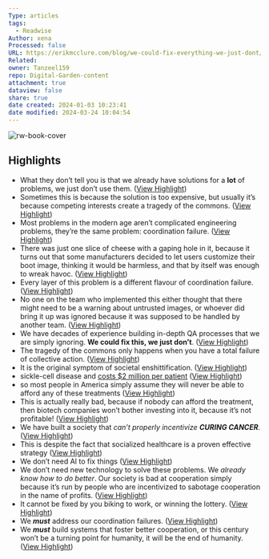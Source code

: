 ```yaml
---
Type: articles
tags:
  - Readwise
Author: xena
Processed: false
URL: https://erikmcclure.com/blog/we-could-fix-everything-we-just-dont/
Related: 
owner: Tanzeel159
repo: Digital-Garden-content
attachment: true
dataview: false
share: true
date created: 2024-01-03 10:23:41
date modified: 2024-03-24 10:04:54
---
```

![rw-book-cover](https://erikmcclure.com/img/avatar.png)

## Highlights
- What they don’t tell you is that we already have solutions for a **lot** of problems, we just don’t use them. ([View Highlight](https://read.readwise.io/read/01hk6s9j8ttj6px3kwbr38f559))
- Sometimes this is because the solution is too expensive, but usually it’s because competing interests create a tragedy of the commons. ([View Highlight](https://read.readwise.io/read/01hk6s9tttvjq4czqbsf0xxktk))
- Most problems in the modern age aren’t complicated engineering problems, they’re the same problem: coordination failure. ([View Highlight](https://read.readwise.io/read/01hk6sa3bsb9at43at1fn5gkhj))
- There was just one slice of cheese with a gaping hole in it, because it turns out that some manufacturers decided to let users customize their boot image, thinking it would be harmless, and that by itself was enough to wreak havoc. ([View Highlight](https://read.readwise.io/read/01hk6scwx9x8e4y7kcm22vva1j))
- Every layer of this problem is a different flavour of coordination failure. ([View Highlight](https://read.readwise.io/read/01hk6shdv0y3bgk7msmfdrnezj))
- No one on the team who implemented this either thought that there might need to be a warning about untrusted images, or whoever did bring it up was ignored because it was supposed to be handled by another team. ([View Highlight](https://read.readwise.io/read/01hk6shzzjc5s1bzyjbqjj00bc))
- We have decades of experience building in-depth QA processes that we are simply ignoring. **We could fix this, we just don’t**. ([View Highlight](https://read.readwise.io/read/01hk6sk5qgvk303vp5c8m77gr9))
- The tragedy of the commons only happens when you have a total failure of collective action. ([View Highlight](https://read.readwise.io/read/01hk6swt81gtrtgy4yc5x3hn74))
- It is the original symptom of societal enshittification. ([View Highlight](https://read.readwise.io/read/01hk6sx6m1vk0zmg1cftze2qy3))
- sickle-cell disease and [costs $2 million per patient](https://www.nature.com/articles/d41586-023-03590-6) ([View Highlight](https://read.readwise.io/read/01hk6sypm0mf26tzn418zfdn72))
- so most people in America simply assume they will never be able to afford any of these treatments ([View Highlight](https://read.readwise.io/read/01hk6syx1gh0mp3rc4cpazyppj))
- This is actually really bad, because if nobody can afford the treatment, then biotech companies won’t bother investing into it, because it’s not profitable! ([View Highlight](https://read.readwise.io/read/01hk6sz2w0ng7vke7cjkcbcsvs))
- We have built a society that *can’t properly incentivize* ***CURING CANCER***. ([View Highlight](https://read.readwise.io/read/01hk6t0082jyg8r7pp5pq3d45t))
- This is despite the fact that socialized healthcare is a proven effective strategy ([View Highlight](https://read.readwise.io/read/01hk6t04y8gc9gjs7rvyxjsk6f))
- We don’t need AI to fix things ([View Highlight](https://read.readwise.io/read/01hk6t56vsqfph7fsgz6r8am5e))
- We don’t need new technology to solve these problems. We *already know how to do better*. Our society is bad at cooperation simply because it’s run by people who are incentivized to sabotage cooperation in the name of profits. ([View Highlight](https://read.readwise.io/read/01hk6t5hr8158grtxr5b1q8p14))
- It cannot be fixed by you biking to work, or winning the lottery. ([View Highlight](https://read.readwise.io/read/01hk6t6bc70r0m62g1rbhv8nfe))
- We ***must*** address our coordination failures. ([View Highlight](https://read.readwise.io/read/01hk6t7khsabvwwmfr28vf1ted))
- We ***must*** build systems that foster better cooperation, or this century won’t be a turning point for humanity, it will be the end of humanity. ([View Highlight](https://read.readwise.io/read/01hk6t7s7hejgp3dr4bbtf5mfz))
